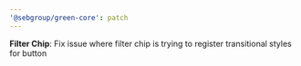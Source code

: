 ```yaml
---
'@sebgroup/green-core': patch
---
```


**Filter Chip**: Fix issue where filter chip is trying to register transitional styles for button
